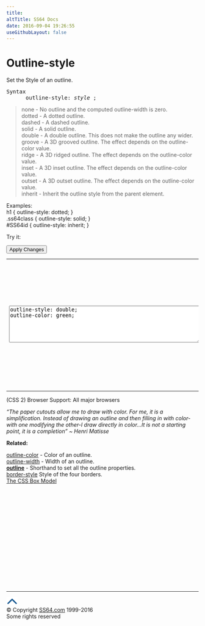 ```yaml
---
title:
altTitle: SS64 Docs
date: 2016-09-04 19:26:55
useGithubLayout: false
---
```

<!-- #BeginLibraryItem "/Library/head_css.lbi" --><!-- #EndLibraryItem --><h1>Outline-style</h1>
<p>Set the Style of an outline.</p>
<pre>Syntax
      outline-style: <i>style</i> ;</pre>
<blockquote>
<p><span class="code">none</span> - No outline and the computed <span class="code">outline-width</span> is           zero.<br>
<span class="code">dotted</span> - A dotted outline.<br>
<span class="code">dashed</span> - A dashed outline.<br>
<span class="code">solid</span> - A solid outline.<br>
<span class="code">double</span> - A double outline. This does not make the outline any wider.<br>
<span class="code">groove</span> - A 3D grooved outline. The effect depends on the outline-color value.<br>
<span class="code">ridge</span> - A 3D ridged outline. The effect depends on the outline-color value.<br>
<span class="code">inset</span> - A 3D inset outline. The effect depends on the outline-color value.<br>
<span class="code">outset</span> - A 3D outset outline. The effect depends on the outline-color value.<br>
<span class="code">inherit</span> - Inherit the outline style from the parent element.</p>
</blockquote>
<p>Examples:<br>
  <span class="code">h1 { outline-style: dotted;  }<br>
    .ss64class { outline-style: solid; }</span><br>
    <span class="code">#SS64id { outline-style: inherit;  }</span>    <br>
</p>
<p>Try it:</p><input type="button" onclick="ApplyStyle()" value="Apply Changes">
<table>
  <tbody><tr>
    <td><textarea name="tryit" id="trycode" cols="60" rows="6" onfocus="this.style.background='#fff';" onblur="this.style.background='#eee';" tabindex="1">outline-style: double;
outline-color: green;
</textarea></td>
    <td><div id="tryresult">Outlines differ from borders in that they  do not take up space, they are drawn above the content and extend out towards the margin.</div></td>
  </tr>
</tbody></table>
<p>(CSS 2) Browser Support:  All major browsers</p>
<p class="quote"><i>“The paper cutouts allow me to draw with color. For me, it is a simplification. Instead of drawing an outline and then filling in with color-with one modifying the other-I draw directly in color...It is not a starting point, it is a completion” ~ Henri Matisse</i></p><p><b>Related:</b></p>
<p><a href="outline-color.html">outline-color</a> - Color of an outline.<br>
<a href="outline-width.html">outline-width</a> - Width of an outline.<br>
<b><a href="outline.html">outline</a></b> - Shorthand to set all the outline properties.<br>
<a href="border-style.html">border-style</a> Style of the four borders.<br>
<a href="syntax-box-model.html">The CSS Box Model</a></p><!-- #BeginLibraryItem "/Library/foot_css.lbi" --><p>
<!-- CSS -->
<ins class="adsbygoogle" style="display:inline-block;width:300px;height:250px" data-ad-client="ca-pub-6140977852749469" data-ad-slot="2739097502"></ins>
<script>
(adsbygoogle = window.adsbygoogle || []).push({});
</script></p>
<hr>
<div id="bl" class="footer"><a href="outline-style.html#"><img src="../images/top.png" width="30" height="22" alt="Back to the Top"></a></div>
<div id="br" class="footer, tagline">© Copyright <a href="http://ss64.com/">SS64.com</a> 1999-2016<br>
Some rights reserved</div><!-- #EndLibraryItem -->

